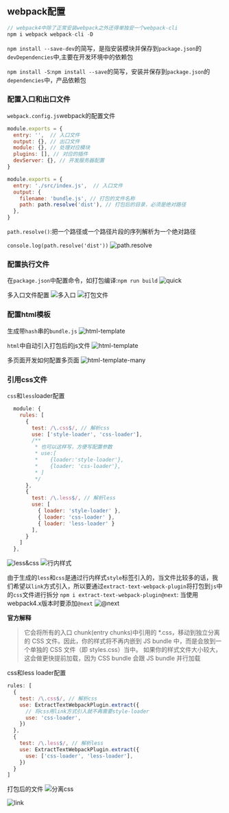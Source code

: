 ## webpack配置
```js
// webpack4中除了正常安装webpack之外还得单独安一个webpack-cli
npm i webpack webpack-cli -D
```
`npm install --save-dev`的简写，是指安装模块并保存到`package.json`的`devDependencies`中,主要在开发环境中的依赖包

`npm install -S`:`npm install --save`的简写，安装并保存到`package.json`的`dependencies`中，产品依赖包

### 配置入口和出口文件
`webpack.config.js`webpack的配置文件
```js
module.exports = {
  entry: '',  // 入口文件
  output: {}, // 出口文件
  module: {}, // 处理对应模块
  plugins: [], // 对应的插件
  devServer: {}, // 开发服务器配置
}
```

```js
module.exports = {
  entry: './src/index.js',  // 入口文件
  output: {
    filename: 'bundle.js', // 打包的文件名称
    path: path.resolve('dist'), // 打包后的目录，必须是绝对路径
  },
}
```
`path.resolve()`:把一个路径或一个路径片段的序列解析为一个绝对路径

`console.log(path.resolve('dist'))`
![path.resolve](../images/pathresolve.png)

### 配置执行文件
在`package.json`中配置命令，如打包编译:`npm run build`
![quick](../images/quick.png)

多入口文件配置
![多入口](../images/manyentry.png)
![打包文件](../images/build.png)

### 配置html模板
生成带`hash`串的`bundle.js`
![html-template](../images/hash.png)

`html`中自动引入打包后的js文件
![html-template](../images/src.png)

多页面开发如何配置多页面
![html-template-many](../images/manyhtml.png)

### 引用css文件
`css`和`less`loader配置
```js
  module: {
    rules: [
      {
        test: /\.css$/, // 解析css
        use: ['style-loader', 'css-loader'],
        /**
         * 也可以这样写，方便写配置参数
         * use:[
         *    {loader:'style-loader'},
         *    {loader: 'css-loader'},
         * ]
         */
      },
      {
        test: /\.less$/, // 解析less
        use: [
          { loader: 'style-loader' },
          { loader: 'css-loader' },
          { loader: 'less-loader' }
        ],
      }
    ]
  },
```
![less&css](../images/less&css.png)
![行内样式](../images/inlinestyle.png)

由于生成的`less`和`css`是通过行内样式`style`标签引入的，当文件比较多的话，我们希望以`link`方式引入，所以要通过`extract-text-webpack-plugin`将打包到`js`中的`css`文件进行拆分
`npm i extract-text-webpack-plugin@next`: 当使用webpack4.x版本时要添加`@next`
![@next](../images/@next.png)

**官方解释**
> 它会将所有的入口 chunk(entry chunks)中引用的 *.css，移动到独立分离的 CSS 文件。因此，你的样式将不再内嵌到 JS bundle 中，而是会放到一个单独的 CSS 文件（即 styles.css）当中。 如果你的样式文件大小较大，这会做更快提前加载，因为 CSS bundle 会跟 JS bundle 并行加载

css和less loader配置
```js
rules: [
  {
    test: /\.css$/, // 解析css
    use: ExtractTextWebpackPlugin.extract({
      // 将css用link方式引入就不再需要style-loader
      use: 'css-loader',
    })
  },
  {
    test: /\.less$/, // 解析less
    use: ExtractTextWebpackPlugin.extract({
      use: ['css-loader', 'less-loader'],
    })
  }
]
```
打包后的文件
![分离css](../images/style.png)

![link](../images/link.png)
